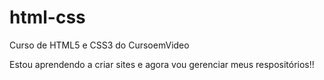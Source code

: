# html-css
 Curso de HTML5 e CSS3 do CursoemVideo

 Estou aprendendo a criar sites e agora vou gerenciar meus respositórios!!

